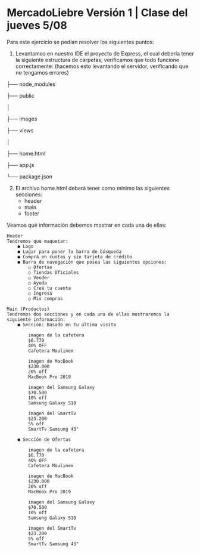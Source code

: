 # MercadoLiebre Versión 1 | Clase del jueves 5/08

Para este ejercicio se pedían resolver los siguientes puntos:

1) Levantamos en nuestro IDE el proyecto de Express, el cual debería tener la siguiente estructura de carpetas, verificamos que todo funcione correctamente: (hacemos esto levantando el servidor, verificando que no tengamos errores)

├── node_modules

├── public

│

├── images

├── views

│

├── home.html

├── app.js

└── package.json

2) El archivo home.html deberá tener como mínimo las siguientes secciones:
    * header
    * main
    * footer
    
Veamos qué información debemos mostrar en cada una de ellas:

    Header
    Tendremos que maquetar:
        ● Logo
        ● Lugar para poner la barra de búsqueda
        ● Comprá en cuotas y sin tarjeta de crédito
        ● Barra de navegación que posea las siguientes opciones:
            ○ Ofertas
            ○ Tiendas Oficiales
            ○ Vender
            ○ Ayuda
            ○ Creá tu cuenta
            ○ Ingresá
            ○ Mis compras

    Main (Productos)
    Tendremos dos secciones y en cada una de ellas mostraremos la siguiente información:
        ● Sección: Basado en tu última visita
            
            imagen de la cafetera
            $6.770
            40% OFF
            Cafetera Moulinex

            imagen de MacBook
            $230.000
            20% off
            MacBook Pro 2019

            imagen del Samsung Galaxy
            $70.500
            10% off
            Samsung Galaxy S10

            imagen del SmartTv
            $23.200
            5% off
            SmartTv Samsung 43"

        ● Sección de Ofertas

            imagen de la cafetera
            $6.770
            40% OFF
            Cafetera Moulinex

            imagen de MacBook
            $230.000
            20% off
            MacBook Pro 2019

            imagen del Samsung Galaxy
            $70.500
            10% off
            Samsung Galaxy S10

            imagen del SmartTv
            $23.200
            5% off
            SmartTv Samsung 43"
